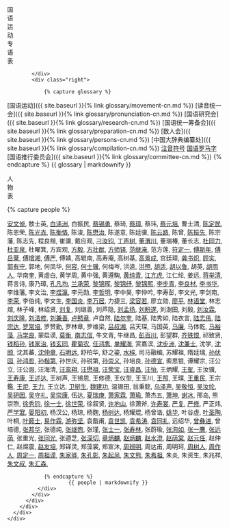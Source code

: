 <div class="bottom">
      <div class="row">
        <div class="col-lg-6 col-md-12 col-12">
          <div class="bottom-box">
            <div class="left">
              <p>国<br>语<br>运<br>动<br>专<br>语<br>表</p>
              
            </div>
            <div class="right">
            
				{% capture glossary %}
[国语运动]({{ site.baseurl }}{% link glossary/movement-cn.md %})
[读音统一会]({{ site.baseurl }}{% link glossary/pronunciation-cn.md %})
[国语研究会]({{ site.baseurl }}{% link glossary/research-cn.md %})
[国语统一筹备会]({{ site.baseurl }}{% link glossary/preparation-cn.md %})
[数人会]({{ site.baseurl }}{% link glossary/persons-cn.md %})
[中国大辞典编纂处]({{ site.baseurl }}{% link glossary/compilation-cn.md %})
[注音符号](https://baike.baidu.com/item/%E6%B1%89%E8%AF%AD%E6%B3%A8%E9%9F%B3%E7%AC%A6%E5%8F%B7/115195)
[国语罗马字](https://baike.baidu.com/item/%E5%9B%BD%E8%AF%AD%E7%BD%97%E9%A9%AC%E5%AD%97/6060641)
[国语推行委员会]({{ site.baseurl }}{% link glossary/committee-cn.md %})
                {% endcapture %}
			   	{{ glossary | markdownify }}
            </div>
          </div>
        </div>
        <div class="col-lg-6 col-md-12 col-12">
          <div class="bottom-box">
            <div class="left">
              <p>人<br>物 <br>表
              </p>
            </div>
            <div class="right">
              <div class="right-scroll">
                {% capture people %}

[安文倬](https://clangreformers.github.io/people/anwenzhuo-cn.html),
敖士英,
[白涤洲](https://clangreformers.github.io/people/baidizhou-cn.html),
白振民,
[蔡锡勇](https://zh.wikipedia.org/wiki/蔡锡勇),
蔡琦,
[蔡璋](https://zh.wikipedia.org/wiki/蔡璋_(速记工作者)),
蔡玮,
[蔡元培](https://zh.wikipedia.org/wiki/蔡元培),
曹士清,
[陈定民](https://baike.baidu.com/item/陈定民?fromModule=lemma_search-box),
陈恩荣,
[陈光壵](https://zh.wikipedia.org/wiki/陈光尧),
[陈衡恪](https://zh.wikipedia.org/wiki/陈师曾),
陈浚,
[陈懋治](https://zh.wikipedia.org/wiki/陈懋治),
陈遂意,
陈廷骥,
[陈云路](https://baike.baidu.com/item/陈云路?fromModule=lemma_search-box),
陈曾,
[陈振先](https://zh.wikipedia.org/wiki/陳振先),
陈宗藩,
陈志先,
程良楷,
崔骥,
戴应观,
[刁汝钧](https://baike.baidu.com/item/刁汝钧?fromModule=lemma_search-box),
[丁声树](https://zh.wikipedia.org/wiki/丁聲樹),
[董渭川](https://zh.wikipedia.org/wiki/董渭川),
董瑞椿,
董长志,
[杜同力](https://clangreformers.github.io/people/dutongli-cn.html),
[杜亚泉](https://zh.wikipedia.org/wiki/杜亚泉),
杜曜箕,
方宾观,
[方毅](https://clangreformers.github.io/people/fangyi-cn.html),
[方壮猷](https://zh.wikipedia.org/wiki/方壮猷),
[方师铎](https://zh.wikipedia.org/wiki/方師鐸),
[范继淹](https://baike.baidu.com/item/范继淹?fromModule=lemma_search-box),
范方莲,
[符定一](https://zh.wikipedia.org/wiki/符定一),
[傅斯年](https://zh.wikipedia.org/wiki/傅斯年),
[傅岳棻](https://zh.wikipedia.org/wiki/傅嶽棻),
[傅增湘](https://zh.wikipedia.org/wiki/傅增湘),
[傅严](https://clangreformers.github.io/people/fuyan-cn.html),
傅婧,
高辊南,
高寿庵,
高树基,
[高景成](https://baike.baidu.com/item/高景成/9594712),
宫廷璋,
[龚书炽](https://clangreformers.github.io/people/gongshuzhi-cn.html),
[顾实](https://baike.baidu.com/item/顾实/673665),
[郭有守](https://zh.wikipedia.org/wiki/郭有守),
郭地,
何凤华,
[何容](https://zh.wikipedia.org/wiki/何容),
[何士骥](https://baike.baidu.com/item/何士骥/3225991),
何梅岑,
洪逵,
[洪槱](https://zh.wikipedia.org/wiki/洪炎秋),
[胡适](https://zh.wikipedia.org/wiki/胡適),
[胡以鲁](https://baike.baidu.com/item/胡以鲁/1077475),
胡英,
[胡雨人](https://baike.baidu.com/item/胡雨人/10025474),
华南奎,
黄虚白,
黄学周,
黄中强,
黄遵騊,
[黄纯青](https://zh.wikipedia.org/wiki/黃純青),
[江亢虎](https://zh.wikipedia.org/wiki/江亢虎),
江仁纶,
姜远,
[蒋举清](https://zh.wikipedia.org/wiki/蔣舉清),
蒋言诗,
康乃璋,
[孔凡均](https://clangreformers.github.io/people/kongfanjun-cn.html),
[兰承荣](https://baike.baidu.com/item/兰承荣/2632049),
[黎锦晖](https://zh.wikipedia.org/wiki/黎錦暉),
[黎锦纾](https://zh.wikipedia.org/wiki/黎錦紓),
[黎锦熙](https://zh.wikipedia.org/wiki/黎锦熙),
[李步青](https://zh.wikipedia.org/wiki/李步青),
[李良材](https://baike.baidu.com/item/李桐轩/10728490),
[李书华](https://zh.wikipedia.org/wiki/李书华),
李维藩,
李文治,
[李煜瀛](https://zh.wikipedia.org/wiki/李石曾),
李元勋,
[李哲明](https://zh.wikipedia.org/wiki/李哲明),
李中昊,
李仲吟,
李寿彭,
李文光,
李剑南,
[李荣](https://baike.baidu.com/item/李荣/132357),
李伯纯,
李文生,
[李国炎](https://baike.baidu.com/item/李国炎/62520710),
[李万居](https://zh.wikipedia.org/wiki/李萬居),
力捷三,
[梁容若](https://zh.wikipedia.org/wiki/梁容若),
廖立勋,
[廖平](https://zh.wikipedia.org/wiki/廖平),
[林语堂](https://zh.wikipedia.org/wiki/林语堂),
林志煊,
林子峰,
林绍贤,
[刘复](https://zh.wikipedia.org/wiki/刘半农),
刘继善,
刘芦隐,
[刘孟扬](https://baike.baidu.com/item/刘孟扬/3803824),
[刘盼遂](https://baike.baidu.com/item/刘盼遂/488674),
刘澍田,
刘毅,
[刘汝霖](https://baike.baidu.com/item/刘汝霖/3401335),
[刘庆隆](https://baike.baidu.com/item/刘庆隆/15797699),
[刘洁修](https://baike.baidu.com/item/刘洁修/5173715),
[刘兼善](https://baike.baidu.com/item/刘兼善/11068257),
[卢戆章](https://zh.wikipedia.org/wiki/卢戆章),
卢自然,
[陆尔奎](https://baike.baidu.com/item/陆尔奎/969934),
陆基,
陆秀如,
陆衣言,
[陆志伟](https://zh.wikipedia.org/wiki/陆志韦),
[陆宗达](https://zh.wikipedia.org/wiki/陆宗达),
[罗常培](https://zh.wikipedia.org/wiki/罗常培),
罗赞勤,
罗林章,
罗维梁,
[吕叔湘](https://zh.wikipedia.org/wiki/吕叔湘),
吕天琛,
马国英,
[马廉](https://zh.wikipedia.org/wiki/马廉),
马体乾,
[马裕藻](https://zh.wikipedia.org/wiki/馬幼漁),
[马学良](https://zh.wikipedia.org/wiki/馬學良),
蒙启谟,
[莫衡](https://baike.baidu.com/item/莫衡/5404038),
[南志信](https://zh.wikipedia.org/wiki/南志信),
牛文青,
牛继昌,
[彭百川](https://zh.wikipedia.org/wiki/彭百川),
彭望群,
[齐铁恨](https://zh.wikipedia.org/wiki/齊鐵恨),
祁致贤,
[钱稻孙](https://zh.wikipedia.org/wiki/錢稻孫),
[钱家治](https://zh.wikipedia.org/wiki/钱均夫),
[钱玄同](https://zh.wikipedia.org/wiki/钱玄同),
[瞿菊农](https://zh.wikipedia.org/wiki/瞿世英),
[任鸿隽](https://zh.wikipedia.org/wiki/任鸿隽),
[单耀海](https://baike.baidu.com/item/单耀海/12579148),
赏嘉滨,
[沈步洲](https://baike.baidu.com/item/沈步洲/24573664),
[沈兼士](https://zh.wikipedia.org/wiki/沈兼士),
沈学,
[沈颐](https://baike.baidu.com/item/沈颐/64081418),
沈其蕃,
[沈仲章](https://zh.wikipedia.org/wiki/沈仲章_(学者)),
[石明远](https://baike.baidu.com/item/石明远/584403),
舒柏华,
舒之鎏,
[水梓](https://zh.wikipedia.org/wiki/水梓),
司马融编,
苏耀祖,
隋廷瑞,
[孙伏园](https://zh.wikipedia.org/wiki/孙伏园),
[孙鸿哲](https://baike.baidu.com/item/孙鸿哲/5978238),
[孙楷第](https://zh.wikipedia.org/wiki/孙楷第),
孙世庆,
孙锐第,
[孙崇义](https://clangreformers.github.io/people/sunchongyi-cn.html),
孙培良,
[孙德宣](https://baike.baidu.com/item/孙德宣/1116324),
索思锟,
谭耀宗,
汪公立,
汪公遐,
汪海清,
[汪鸾翔](https://zh.wikipedia.org/wiki/汪鸾翔),
[汪懋祖](https://zh.wikipedia.org/wiki/汪懋祖),
[汪荣宝](https://zh.wikipedia.org/wiki/汪荣宝),
[汪睿昌](https://zh.wikipedia.org/wiki/特睦格圖),
[汪怡](https://clangreformers.github.io/people/wangyi-cn.html),
王炳耀,
[王隺](https://baike.baidu.com/item/王云轩/29241),
王汝骥,
[王寿康](https://clangreformers.github.io/people/wangshoukang-cn.html),
[王述达](https://clangreformers.github.io/people/wangshuda-cn.html),
王树声,
王锡恩,
王修德,
王仪型,
王玉川,
[王照](https://zh.wikipedia.org/wiki/王照_(光緒進士)),
王璞,
[王重民](https://zh.wikipedia.org/wiki/王重民),
王宗鑑,
[王炬](https://zh.wikipedia.org/wiki/王炬_(1911年)),
[王力](https://zh.wikipedia.org/wiki/王力_(语言学家)),
王立达,
[卫挺生](https://zh.wikipedia.org/wiki/衛挺生),
[魏建功](https://zh.wikipedia.org/wiki/魏建功),
温锡田,
翁秉懿,
[乌泽声](https://zh.wikipedia.org/wiki/烏澤聲),
[吴敬恒](https://zh.wikipedia.org/wiki/吳稚暉),
[吴汝纶](https://zh.wikipedia.org/wiki/吴汝纶),
[吴研因](https://zh.wikipedia.org/wiki/吴研因),
[吴守礼](https://zh.wikipedia.org/wiki/吳守禮),
[吴崇康](https://baike.baidu.com/item/吴崇康/57169396),
伍达,
[夏瑞庚](https://zh.wikipedia.org/wiki/夏瑞庚),
[萧家霖](https://clangreformers.github.io/people/xiaojialin-cn.html),
[萧瑜](https://zh.wikipedia.org/wiki/萧子升),
萧杰五,
[萧坤](https://baike.baidu.com/item/萧坤/6734064),
[谢冰](https://clangreformers.github.io/people/xierenbing-cn.html),
邢岛,
熊崇煦,
[徐秀钧](https://baike.baidu.com/item/徐秀钧/930610),
[徐一士](https://zh.wikipedia.org/wiki/徐一士),
[徐世荣](https://baike.baidu.com/item/徐世荣/1142033),
徐叙贤,
[许地山](https://zh.wikipedia.org/wiki/許地山),
徐萧斧,
[许寿裳](https://zh.wikipedia.org/wiki/许寿裳),
[严复](https://zh.wikipedia.org/wiki/嚴復),
[严修](https://zh.wikipedia.org/wiki/严修),
严正炜,
[严学宭](https://zh.wikipedia.org/wiki/严学宭),
[晏阳初](https://zh.wikipedia.org/wiki/晏陽初),
杨汉公,
杨琼,
杨麴,
[杨树达](https://zh.wikipedia.org/wiki/杨树达),
杨耀焜,
杨曾诰,
[姚华](https://zh.wikipedia.org/wiki/姚華),
叶谷虚,
[叶圣陶](https://zh.wikipedia.org/wiki/叶圣陶),
叶桐,
[叶籁士](https://zh.wikipedia.org/wiki/叶籁士),
[易作霖](https://zh.wikipedia.org/wiki/易作霖),
[游弥坚](https://zh.wikipedia.org/wiki/游彌堅),
袁戬甫,
[袁世凯](https://zh.wikipedia.org/wiki/袁世凯),
[袁希涛](https://zh.wikipedia.org/wiki/袁希濤),
[袁同礼](https://zh.wikipedia.org/wiki/袁同禮),
远绍华,
[曾彝进](https://zh.wikipedia.org/wiki/曾彝进),
曾培德,
[张邦华](https://baike.baidu.com/item/张邦华/6042000?fr=aladdin),
张德纯,
[张继煦](https://zh.wikipedia.org/wiki/张继煦),
张瑾,
[张士一](https://zh.wikipedia.org/wiki/张士一),
[张寿林](https://clangreformers.github.io/people/zhangshoulin-cn.html),
张蔚瑜,
[张洵如](https://clangreformers.github.io/people/zhangxunru-cn.html),
[张一麐](https://zh.wikipedia.org/wiki/張一麐),
[张远荫](https://clangreformers.github.io/people/zhangyuanyin-cn.html),
张重光,
[张同光](https://baike.baidu.com/item/张同光/63845113?fr=aladdin),
张逎芝,
[张深切](https://zh.wikipedia.org/wiki/張深切),
[章炳麟](https://zh.wikipedia.org/wiki/章太炎),
[赵炳麟](https://zh.wikipedia.org/wiki/趙炳麟),
[赵水澄](https://clangreformers.github.io/people/zhaoshuicheng-cn.html),
[赵荫棠](https://baike.baidu.com/item/赵荫棠/1987478),
[赵元任](https://zh.wikipedia.org/wiki/赵元任),
赵仲仁,
赵煜震,
[赵友培](https://zh.wikipedia.org/wiki/赵友培),
郑铎灵,
郑藻裳,
郑宣沐,
[周辨明](https://zh.wikipedia.org/wiki/周辨明),
周达甫,
周明珂,
[周树人](https://zh.wikipedia.org/wiki/鲁迅),
[周作人](https://zh.wikipedia.org/wiki/周作人),
[周定一](https://zh.wikipedia.org/wiki/周定一),
[周祖谟](https://zh.wikipedia.org/wiki/周祖谟),
[朱家骅](https://zh.wikipedia.org/wiki/朱家驊),
[朱孔彰](https://baike.baidu.com/item/朱孔彰/1712762),
[朱起凤](https://baike.baidu.com/item/朱起凤/1180727),
[朱文熊](https://zh.wikipedia.org/wiki/朱文熊),
[朱希祖](https://zh.wikipedia.org/wiki/朱希祖),
朱炎,
朱资生,
朱兆祥,
[朱文叔](https://baike.baidu.com/item/朱文叔/3722097),
[朱汇森](https://zh.wikipedia.org/wiki/朱匯森),


                {% endcapture %}
				        {{ people | markdownify }}
              </div>
            </div>
          </div>
        </div>
      </div>
    </div>